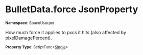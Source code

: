 # BulletData.force JsonProperty

<small>**Namespace**: SpaceUsurper</small>

How much force it applies to pxcs it hits (also affected by pixelDamagePercent).

<small>**Property Type**: ScriptFunc&lt;[Single](https://docs.microsoft.com/en-us/dotnet/api/system.single?view=netframework-4.5)&gt;</small>

